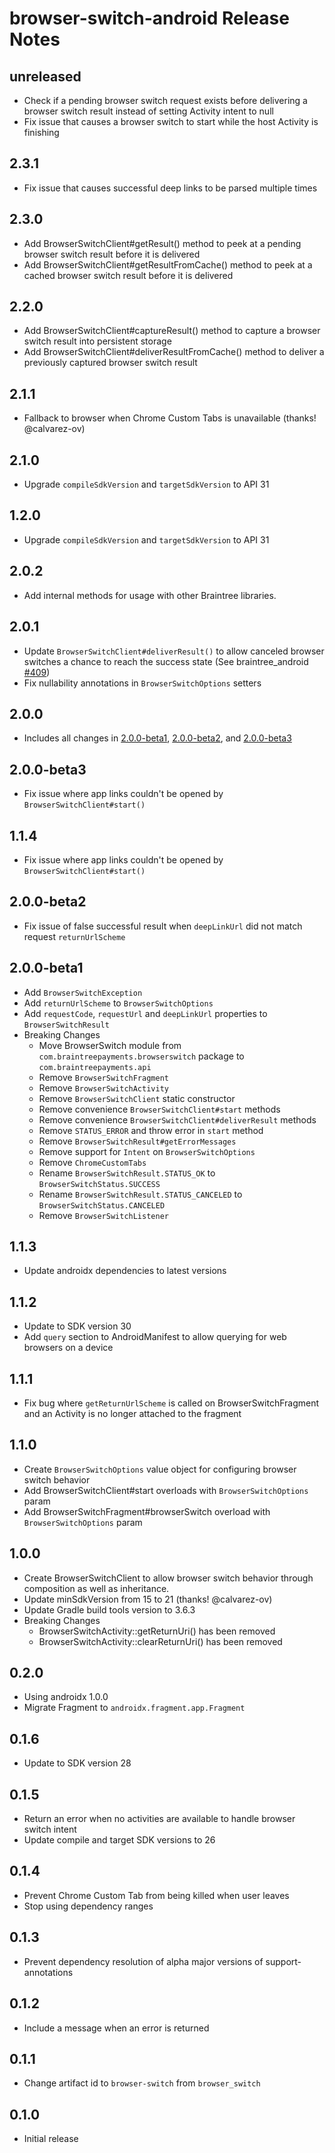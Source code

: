 # browser-switch-android Release Notes

## unreleased

* Check if a pending browser switch request exists before delivering a browser switch result instead of setting Activity intent to null
* Fix issue that causes a browser switch to start while the host Activity is finishing

## 2.3.1

* Fix issue that causes successful deep links to be parsed multiple times

## 2.3.0

* Add BrowserSwitchClient#getResult() method to peek at a pending browser switch result before it is delivered
* Add BrowserSwitchClient#getResultFromCache() method to peek at a cached browser switch result before it is delivered

## 2.2.0

* Add BrowserSwitchClient#captureResult() method to capture a browser switch result into persistent storage
* Add BrowserSwitchClient#deliverResultFromCache() method to deliver a previously captured browser switch result 

## 2.1.1

* Fallback to browser when Chrome Custom Tabs is unavailable (thanks! @calvarez-ov)

## 2.1.0

* Upgrade `compileSdkVersion` and `targetSdkVersion` to API 31

## 1.2.0

* Upgrade `compileSdkVersion` and `targetSdkVersion` to API 31

## 2.0.2

* Add internal methods for usage with other Braintree libraries.

## 2.0.1

* Update `BrowserSwitchClient#deliverResult()` to allow canceled browser switches a chance to reach the success state (See braintree_android [#409](https://github.com/braintree/braintree_android/issues/409))
* Fix nullability annotations in `BrowserSwitchOptions` setters 

## 2.0.0

* Includes all changes in [2.0.0-beta1](#200-beta1), [2.0.0-beta2](#200-beta2), and [2.0.0-beta3](#200-beta3)

## 2.0.0-beta3

* Fix issue where app links couldn't be opened by `BrowserSwitchClient#start()`

## 1.1.4

* Fix issue where app links couldn't be opened by `BrowserSwitchClient#start()`

## 2.0.0-beta2

* Fix issue of false successful result when `deepLinkUrl` did not match request `returnUrlScheme`

## 2.0.0-beta1

* Add `BrowserSwitchException`
* Add `returnUrlScheme` to `BrowserSwitchOptions`
* Add `requestCode`, `requestUrl` and `deepLinkUrl` properties to `BrowserSwitchResult`
* Breaking Changes
  * Move BrowserSwitch module from `com.braintreepayments.browserswitch` package to `com.braintreepayments.api`
  * Remove `BrowserSwitchFragment`
  * Remove `BrowserSwitchActivity`
  * Remove `BrowserSwitchClient` static constructor
  * Remove convenience `BrowserSwitchClient#start` methods
  * Remove convenience `BrowserSwitchClient#deliverResult` methods
  * Remove `STATUS_ERROR` and throw error in `start` method
  * Remove `BrowserSwitchResult#getErrorMessages`
  * Remove support for `Intent` on `BrowserSwitchOptions`
  * Remove `ChromeCustomTabs`
  * Rename `BrowserSwitchResult.STATUS_OK` to `BrowserSwitchStatus.SUCCESS` 
  * Rename `BrowserSwitchResult.STATUS_CANCELED` to `BrowserSwitchStatus.CANCELED` 
  * Remove `BrowserSwitchListener`

## 1.1.3

* Update androidx dependencies to latest versions

## 1.1.2

* Update to SDK version 30
* Add `query` section to AndroidManifest to allow querying for web browsers on a device

## 1.1.1

* Fix bug where `getReturnUrlScheme` is called on BrowserSwitchFragment and an Activity is no longer attached to the fragment

## 1.1.0

* Create `BrowserSwitchOptions` value object for configuring browser switch behavior
* Add BrowserSwitchClient#start overloads with `BrowserSwitchOptions` param
* Add BrowserSwitchFragment#browserSwitch overload with `BrowserSwitchOptions` param

## 1.0.0

* Create BrowserSwitchClient to allow browser switch behavior through composition as well as inheritance.
* Update minSdkVersion from 15 to 21 (thanks! @calvarez-ov)
* Update Gradle build tools version to 3.6.3
* Breaking Changes
  * BrowserSwitchActivity::getReturnUri() has been removed
  * BrowserSwitchActivity::clearReturnUri() has been removed

## 0.2.0

* Using androidx 1.0.0
* Migrate Fragment to `androidx.fragment.app.Fragment`

## 0.1.6

* Update to SDK version 28

## 0.1.5

* Return an error when no activities are available to handle browser switch intent
* Update compile and target SDK versions to 26

## 0.1.4

* Prevent Chrome Custom Tab from being killed when user leaves
* Stop using dependency ranges

## 0.1.3

* Prevent dependency resolution of alpha major versions of support-annotations

## 0.1.2

* Include a message when an error is returned

## 0.1.1

* Change artifact id to `browser-switch` from `browser_switch`

## 0.1.0

* Initial release

